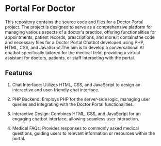 
# Portal For Doctor

This repository contains the source code and files for a Doctor Portal project. The project is designed to serve as a comprehensive platform for managing various aspects of a doctor's practice, offering functionalities for appointments, patient records, prescriptions, and more.it containsthe code and necessary files for a Doctor Portal Chatbot developed using PHP, HTML, CSS, and JavaScript.The aim is to develop a conversational AI chatbot specifically tailored for the medical field, providing a virtual assistant for doctors, patients, or staff interacting with the portal.






## Features

1. Chat Interface: Utilizes HTML, CSS, and JavaScript to design an interactive and user-friendly chat interface.

2. PHP Backend: Employs PHP for the server-side logic, managing user queries and integrating with the Doctor Portal functionalities.

3. Interactive Design: Combines HTML, CSS, and JavaScript for an engaging chatbot interface, allowing seamless user interaction.

4. Medical FAQs: Provides responses to commonly asked medical questions, guiding users to relevant information or resources within the portal.


